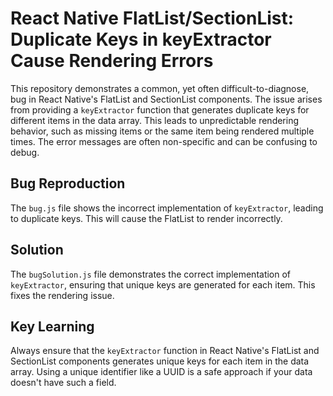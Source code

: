 # React Native FlatList/SectionList: Duplicate Keys in keyExtractor Cause Rendering Errors

This repository demonstrates a common, yet often difficult-to-diagnose, bug in React Native's FlatList and SectionList components. The issue arises from providing a `keyExtractor` function that generates duplicate keys for different items in the data array. This leads to unpredictable rendering behavior, such as missing items or the same item being rendered multiple times.  The error messages are often non-specific and can be confusing to debug.

## Bug Reproduction

The `bug.js` file shows the incorrect implementation of `keyExtractor`, leading to duplicate keys. This will cause the FlatList to render incorrectly.

## Solution

The `bugSolution.js` file demonstrates the correct implementation of `keyExtractor`, ensuring that unique keys are generated for each item. This fixes the rendering issue.

## Key Learning

Always ensure that the `keyExtractor` function in React Native's FlatList and SectionList components generates unique keys for each item in the data array.  Using a unique identifier like a UUID is a safe approach if your data doesn't have such a field.